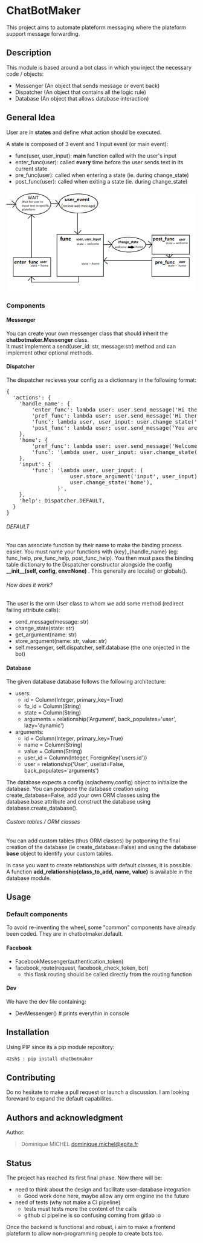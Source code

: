# ChatBotMaker

This project aims to automate plateform messaging where the plateform support
message forwarding.

## Description

This module is based around a bot class in which you inject the necessary code
/ objects:
- Messenger (An object that sends message or event back)
- Dispatcher (An object that contains all the logic rule)
- Database (An object that allows database interaction)

## General Idea

User are in **states** and define what action should be executed.

A state is composed of 3 event and 1 input event (or main event):
- func(user, user\_input): **main** function called with the user's input
- enter\_func(user): called **every** time before the user sends text in its
current state
- pre\_func(user): called when entering a state (ie. during change\_state)
- post\_func(user): called when exiting a state (ie. during change\_state)

![InternalShema](
https://raw.githubusercontent.com/Dominique57/ChatBotMaker/master/img/inner_shema.png)

### Components

#### Messenger

You can create your own messenger class that should inherit the
**chatbotmaker.Messenger** class.  
It must implement a send(user\_id: str, message:str)
method and can implement other optional methods.

#### Dispatcher

The dispatcher recieves your config as a dictionnary in the following format:

<pre>
{  
  'actions': {  
    'handle_name': {  
        'enter_func': lambda user: user.send_message('Hi there every time'),  
        'pref_func': lambda user: user.send_message('Hi there'),  
        'func': lambda user, user_input: user.change_state('home'),  
        'post_func': lambda user: user.send_message('You are redirected'),  
    },  
    'home': {  
        'pref_func': lambda user: user.send_message('Welcome back!'),  
        'func': 'lambda user, user_input: user.change_state(user_input)',  
    },  
    'input': {  
        'func': 'lambda user, user_input: (  
                    user.store_argument('input', user_input),  
                    user.change_state('home'),  
                )',  
    },  
    'help': Dispatcher.DEFAULT,
  }  
}
</pre>

###### DEFAULT

You can associate function by their name to make the binding process easier.
You must name your functions with {key}\_{handle\_name} (eg: func\_help,
pre\_func\_help, post\_func\_help). You then must pass the binding table
dictionary to the Dispatcher constructor alongside the config
**\_\_init\_\_(self, config, env=None)** . This generally are locals() or
globals().

###### How does it work?

The user is the orm User class to whom we add some method (redirect failing
attribute calls):
- send\_message(message: str)
- change\_state(state: str)
- get\_argument(name: str)
- store\_argument(name: str, value: str)
- self.messenger, self.dispatcher, self.database (the one onjected in the bot)


#### Database

The given database database follows the following architecture:
- users:
  - id = Column(Integer, primary\_key=True)
  - fb\_id = Column(String)
  - state = Column(String)
  - arguments = relationship('Argument', back\_populates='user', lazy='dynamic')
- arguments:
  - id = Column(Integer, primary\_key=True)
  - name = Column(String)
  - value = Column(String)
  - user\_id = Column(Integer, ForeignKey('users.id'))
  - user = relationship('User', uselist=False, back\_populates='arguments')

The database expects a config (sqlachemy.config) object to initialize the
database. You can postpone the database creation using create\_database=False,
add your own ORM classes using the database.base attribute and construct the
database using database.create_database().

###### Custom tables / ORM classes

You can add custom tables (thus ORM classes) by potponing the final creation of
the database (ie create_database=False) and using the database **base** object
to identify your custom tables.

In case you want to create relationships with default classes, it is possible.
A function **add_relationship(class_to_add, name, value)** is available in
the database module.


## Usage

### Default components
To avoid re-inventing the wheel, some "common" components have already been
coded. They are in chatbotmaker.default.

#### Facebook
- FacebookMessenger(authentication\_token)
- facebook\_route(request, facebook\_check\_token, bot)
  - this flask routing should be called directly from the routing function

#### Dev

We have the dev file containing:
- DevMessenger()  # prints everythin in console

## Installation

Using PIP since its a pip module repository:
``` bash
42sh$ : pip install chatbotmaker
```

## Contributing

Do no hesitate to make a pull request or launch a discussion. I am looking
foreward to expand the default capabilites.

## Authors and acknowledgment

Author:
> Dominique MICHEL <dominique.michel@epita.fr>

## Status

The project has reached its first final phase. Now there will be:
- need to think about the design and facilitate user-database integration
  - Good work done here, maybe allow any orm engiine ine the future
- need of tests (why not make a CI pipeline)
  - tests must tests more the content of the calls
  - github ci pipeline is so confusing coming from gitlab :o

Once the backend is functional and robust, i aim to make a frontend plateform
to allow non-programming people to create bots too.
